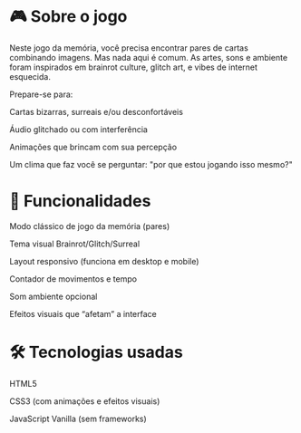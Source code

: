 # 🎮 Sobre o jogo

Neste jogo da memória, você precisa encontrar pares de cartas combinando imagens. Mas nada aqui é comum. As artes, sons e ambiente foram inspirados em brainrot culture, glitch art, e vibes de internet esquecida.

Prepare-se para:

Cartas bizarras, surreais e/ou desconfortáveis

Áudio glitchado ou com interferência

Animações que brincam com sua percepção

Um clima que faz você se perguntar: "por que estou jogando isso mesmo?"

# 🧩 Funcionalidades

Modo clássico de jogo da memória (pares)

Tema visual Brainrot/Glitch/Surreal

Layout responsivo (funciona em desktop e mobile)

Contador de movimentos e tempo

Som ambiente opcional

Efeitos visuais que “afetam” a interface

# 🛠️ Tecnologias usadas

HTML5

CSS3 (com animações e efeitos visuais)

JavaScript Vanilla (sem frameworks)
